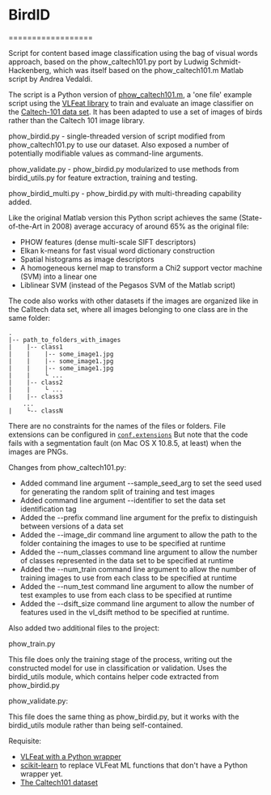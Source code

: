 # BirdID
==================

Script for content based image classification using the bag of visual words approach, based on the phow_caltech101.py port by Ludwig Schmidt-Hackenberg, which was itself based on the phow_caltech101.m Matlab script by Andrea Vedaldi.

The script is a Python version of [phow_caltech101.m][1], a 'one file' example script using the [VLFeat library][6] to train and evaluate an image classifier 
on the [Caltech-101 data set][4]. It has been adapted to use a set of images of birds rather than the Caltech 101 image library.

phow_birdid.py - single-threaded version of script modified from phow_caltech101.py to use our dataset. Also exposed a number of potentially modifiable values as command-line arguments.

phow_validate.py - phow_birdid.py modularized to use methods from birdid_utils.py for feature extraction, training and testing.

phow_birdid_multi.py - phow_birdid.py with multi-threading capability added.

Like the original Matlab version this Python script achieves the same (State-of-the-Art in 2008) average accuracy of around 65% as the original file:

- PHOW features (dense multi-scale SIFT descriptors)
- Elkan k-means for fast visual word dictionary construction
- Spatial histograms as image descriptors
- A homogeneous kernel map to transform a Chi2 support vector machine (SVM) into a linear one
- Liblinear SVM (instead of the Pegasos SVM of the Matlab script)

The code also works with other datasets if the images are organized like in the Calltech data set, where all images belonging to one class are in the same folder:
    
    .
    |-- path_to_folders_with_images
    |    |-- class1
    |    |    |-- some_image1.jpg
    |    |    |-- some_image1.jpg
    |    |    |-- some_image1.jpg
    |    |    └ ...
    |    |-- class2
    |    |    └ ...
    |    |-- class3
        ...
    |    └-- classN

There are no constraints for the names of the files or folders. File extensions can be configured in [`conf.extensions`][7] But note that the code fails with a segmentation fault (on Mac OS X 10.8.5, at least) when the images are PNGs.

Changes from phow_caltech101.py:

- Added command line argument --sample_seed_arg to set the seed used for generating the random split of training and test images
- Added command line argument --identifier to set the data set
identification tag
- Added the --prefix command line argument for the prefix to distinguish between
versions of a data set
- Added the --image_dir command line argument to allow the path to the folder
containing the images to use to be specified at runtime
- Added the --num_classes command line argument to allow the number of classes
represented in the data set to be specified at runtime
- Added the --num_train command line argument to allow the number of training
images to use from each class to be specified at runtime
- Added the --num_test command line argument to allow the number of test
examples to use from each class to be specified at runtime
- Added the --dsift_size command line argument to allow the number of features
used in the vl_dsift method to be specified at runtime.

Also added two additional files to the project:

phow_train.py

This file does only the training stage of the process, writing out the 
constructed model for use in classification or validation. Uses the
birdid_utils module, which contains helper code extracted from 
phow_birdid.py

phow_validate.py:

This file does the same thing as phow_birdid.py, but it works with the 
birdid_utils module rather than being self-contained.

Requisite:

- [VLFeat with a Python wrapper][2]
- [scikit-learn][5] to replace VLFeat ML functions that don't have a Python wrapper yet. 
- [The Caltech101 dataset][3]

[5]: http://scikit-learn.org/stable/
[4]: http://www.vision.caltech.edu/Image_Datasets/Caltech101/
[2]: https://pypi.python.org/pypi/pyvlfeat/
[3]: http://www.vision.caltech.edu/Image_Datasets/Caltech101/101_ObjectCategories.tar.gz
[1]: http://www.vlfeat.org/applications/caltech-101-code.html
[6]: http://www.vlfeat.org/index.html
[7]: https://github.com/shackenberg/phow_caltech101.py/blob/master/phow_caltech101.py#L58
